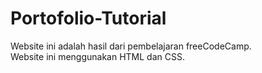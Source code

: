 # Portofolio-Tutorial

Website ini adalah hasil dari pembelajaran freeCodeCamp.<br>
Website ini menggunakan HTML dan CSS.
